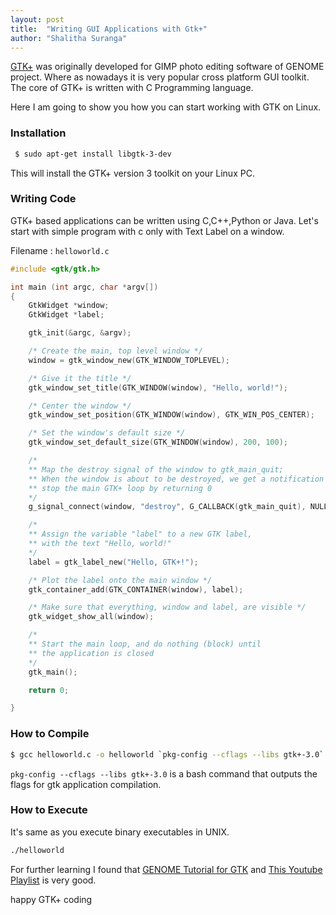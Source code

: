 ```yaml
---
layout: post
title:  "Writing GUI Applications with Gtk+"
author: "Shalitha Suranga"
---
```


[GTK+](https://en.wikipedia.org/wiki/GTK%2B) was originally developed for GIMP photo editing software of GENOME project. Where as nowadays it is very popular cross platform GUI toolkit. The core of GTK+ is written with C Programming language.

Here I am going to show you how you can start working with GTK on Linux.

### Installation 

```bash
 $ sudo apt-get install libgtk-3-dev
```

This will install the GTK+ version 3 toolkit on your Linux PC.

### Writing Code

GTK+ based applications can be written using C,C++,Python or Java. Let's start with simple program with c only with Text Label on a window.

Filename : `helloworld.c`

```C
#include <gtk/gtk.h>

int main (int argc, char *argv[])
{
    GtkWidget *window;
    GtkWidget *label;

    gtk_init(&argc, &argv);

    /* Create the main, top level window */
    window = gtk_window_new(GTK_WINDOW_TOPLEVEL);

    /* Give it the title */
    gtk_window_set_title(GTK_WINDOW(window), "Hello, world!");

    /* Center the window */
    gtk_window_set_position(GTK_WINDOW(window), GTK_WIN_POS_CENTER);

    /* Set the window's default size */
    gtk_window_set_default_size(GTK_WINDOW(window), 200, 100);

    /*
    ** Map the destroy signal of the window to gtk_main_quit;
    ** When the window is about to be destroyed, we get a notification and
    ** stop the main GTK+ loop by returning 0
    */
    g_signal_connect(window, "destroy", G_CALLBACK(gtk_main_quit), NULL);

    /*
    ** Assign the variable "label" to a new GTK label,
    ** with the text "Hello, world!"
    */
    label = gtk_label_new("Hello, GTK+!");

    /* Plot the label onto the main window */
    gtk_container_add(GTK_CONTAINER(window), label);

    /* Make sure that everything, window and label, are visible */
    gtk_widget_show_all(window);

    /*
    ** Start the main loop, and do nothing (block) until
    ** the application is closed
    */
    gtk_main();

    return 0;

}
```

### How to Compile

```bash
$ gcc helloworld.c -o helloworld `pkg-config --cflags --libs gtk+-3.0`
```
`pkg-config --cflags --libs gtk+-3.0` is a bash command that outputs the flags for gtk application compilation.

### How to Execute

It's same as you execute binary executables in UNIX.

```bash
./helloworld
```

For further learning I found that [GENOME Tutorial for GTK](https://developer.gnome.org/gtk-tutorial/stable/) and [This Youtube Playlist](https://www.youtube.com/watch?v=6dstft52Rbs&list=PL6A4216D6C8E00CFC) is very good.

happy GTK+ coding




